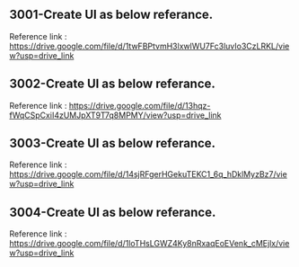 ## 3001-Create UI as below referance.

Reference link : https://drive.google.com/file/d/1twFBPtvmH3lxwlWU7Fc3luvIo3CzLRKL/view?usp=drive_link

## 3002-Create UI as below referance.

Reference link : https://drive.google.com/file/d/13hqz-fWqCSpCxiI4zUMJpXT9T7q8MPMY/view?usp=drive_link

## 3003-Create UI as below referance.

Reference link : https://drive.google.com/file/d/14sjRFgerHGekuTEKC1_6q_hDklMyzBz7/view?usp=drive_link

## 3004-Create UI as below referance.

Reference link : https://drive.google.com/file/d/1loTHsLGWZ4Ky8nRxaqEoEVenk_cMEjlx/view?usp=drive_link

